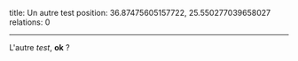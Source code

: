title: Un autre test
position: 36.87475605157722, 25.550277039658027
relations: 0

---































L'autre _test_, **ok** ?